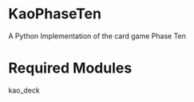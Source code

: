 KaoPhaseTen
===========

A Python Implementation of the card game Phase Ten


Required Modules
================
kao_deck